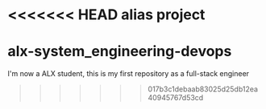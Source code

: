 <<<<<<< HEAD
alias project
=======
# alx-system_engineering-devops
I'm now a ALX student, this is my first repository as a full-stack engineer
>>>>>>> 017b3c1debaab83025d25db12ea40945767d53cd
